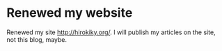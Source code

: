 Renewed my website
==================

Renewed my site <http://hirokiky.org/>. I will publish my articles on
the site, not this blog, maybe.

